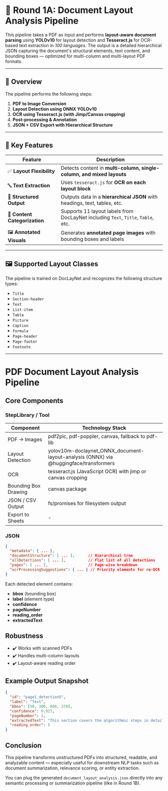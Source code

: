 # 📄 Round 1A: Document Layout Analysis Pipeline

This pipeline takes a PDF as input and performs **layout-aware document parsing** using **YOLOv10** for layout detection and **Tesseract.js** for OCR-based text extraction in *100 languages*. The output is a detailed hierarchical JSON capturing the document's structural elements, text content, and bounding boxes — optimized for multi-column and multi-layout PDF formats.

***

## 🚀 Overview

The pipeline performs the following steps:

1.  **PDF to Image Conversion**
2.  **Layout Detection using ONNX YOLOv10**
3.  **OCR using Tesseract.js (with Jimp/Canvas cropping)**
4.  **Post-processing & Annotation**
5.  **JSON + CSV Export with Hierarchical Structure**

***

## 🧠 Key Features

| Feature                 | Description                                                                 |
| ----------------------- | --------------------------------------------------------------------------- |
| ✅ **Layout Flexibility** | Detects content in **multi-column, single-column, and mixed layouts** |
| 🔤 **Text Extraction** | Uses `tesseract.js` for **OCR on each layout block** |
| 🧱 **Structured Output** | Outputs data in a **hierarchical JSON** with headings, text, tables, etc.   |
| 🎯 **Content Categorization** | Supports 11 layout labels from DocLayNet including `Text`, `Title`, `Table`, etc. |
| 🖼️ **Annotated Visuals** | Generates **annotated page images** with bounding boxes and labels          |

***

## 🖼️ Supported Layout Classes

The pipeline is trained on DocLayNet and recognizes the following structure types:

-   `Title`
-   `Section-header`
-   `Text`
-   `List-item`
-   `Table`
-   `Picture`
-   `Caption`
-   `Formula`
-   `Page-header`
-   `Page-footer`
-   `Footnote`

***

# PDF Document Layout Analysis Pipeline

## Core Components

### StepLibrary / Tool

| Component | Technology Stack |
|-----------|------------------|
| PDF → Images | pdf2pic, pdf-poppler, canvas, fallback to pdf-lib |
| Layout Detection | yolov10m-doclaynet_ONNX_document-layout-analysis (ONNX) via @huggingface/transformers |
| OCR | tesseract.js (JavaScript OCR) with jimp or canvas cropping |
| Bounding Box Drawing | canvas package |
| JSON / CSV Output | fs/promises for filesystem output |
| Export to Sheets | - |


### JSON

```json
{
  "metadata": { ... },
  "documentStructure": [ ... ],      // Hierarchical tree
  "allDetections": [ ... ],          // Flat list of all detections
  "pages": [ ... ],                  // Page-wise breakdown
  "ocrProcessingSuggestions": { ... } // Priority elements for re-OCR
}
```

Each detected element contains:

- **bbox** (bounding box)
- **label** (element type)
- **confidence**
- **pageNumber**
- **reading_order**
- **extractedText**


## Robustness

- ✔️ Works with scanned PDFs
- ✔️ Handles multi-column layouts
- ✔️ Layout-aware reading order

## Example Output Snapshot

```json
{
  "id": "page1_detection5",
  "label": "Text",
  "bbox": [50, 300, 600, 370],
  "confidence": 0.923,
  "pageNumber": 1,
  "extractedText": "This section covers the algorithmic steps in detail...",
  "reading_order": 5
}
```

## Conclusion

This pipeline transforms unstructured PDFs into structured, readable, and analyzable content — especially useful for downstream NLP tasks such as document summarization, relevance scoring, or entity extraction.

You can plug the generated `document_layout_analysis.json` directly into any semantic processing or summarization pipeline (like in Round 1B).